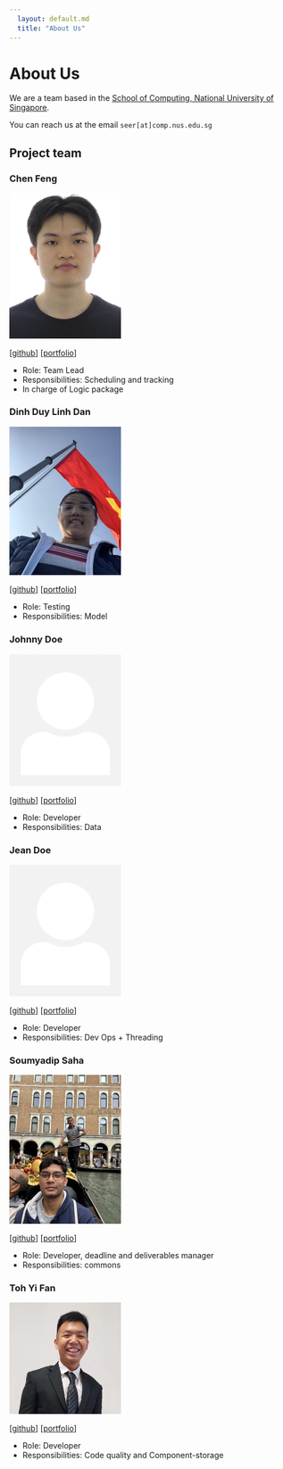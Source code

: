 ```yaml
---
  layout: default.md
  title: "About Us"
---
```


# About Us

We are a team based in the [School of Computing, National University of Singapore](http://www.comp.nus.edu.sg).

You can reach us at the email `seer[at]comp.nus.edu.sg`

## Project team

### Chen Feng

<img src="images/feng1231.png" width="200px">

[[github](https://github.com/feng1231)]
[[portfolio](team/johndoe.md)]

* Role: Team Lead
* Responsibilities: Scheduling and tracking
* In charge of Logic package

### Dinh Duy Linh Dan

<img src="images/denniedan.png" width="200px">

[[github](http://github.com/DennieDan)]
[[portfolio](team/johndoe.md)]

* Role: Testing
* Responsibilities: Model

### Johnny Doe

<img src="images/johndoe.png" width="200px">

[[github](http://github.com/johndoe)] [[portfolio](team/johndoe.md)]

* Role: Developer
* Responsibilities: Data

### Jean Doe

<img src="images/johndoe.png" width="200px">

[[github](http://github.com/johndoe)]
[[portfolio](team/johndoe.md)]

* Role: Developer
* Responsibilities: Dev Ops + Threading


### Soumyadip Saha

<img src="images/soumyadip-cmd.png" width="200px">

[[github](http://github.com/soumyadip-cmd)]
[[portfolio](team/johndoe.md)]

* Role: Developer, deadline and deliverables manager
* Responsibilities: commons

### Toh Yi Fan

<img src="images/ty1fan.png" width="200px">

[[github](https://github.com/TY1Fan)]
[[portfolio](team/johndoe.md)]

* Role: Developer
* Responsibilities: Code quality and Component-storage

